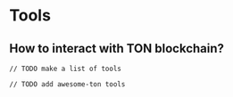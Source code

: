 # Tools

## How to interact with TON blockchain?


```
// TODO make a list of tools
```


```
// TODO add awesome-ton tools
```

